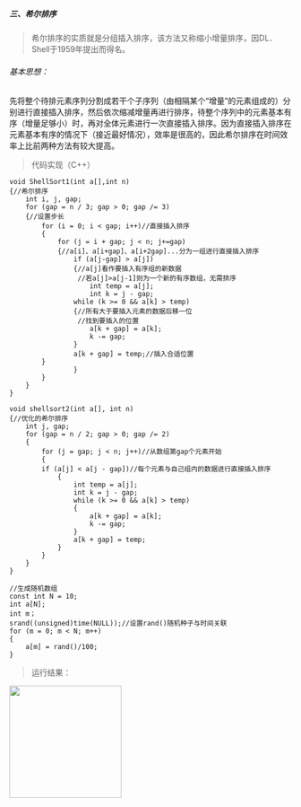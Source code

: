 ##### 三、希尔排序

> 希尔排序的实质就是分组插入排序，该方法又称缩小增量排序，因DL．Shell于1959年提出而得名。

###### 基本思想：
先将整个待排元素序列分割成若干个子序列（由相隔某个“增量”的元素组成的）分别进行直接插入排序，然后依次缩减增量再进行排序，待整个序列中的元素基本有序（增量足够小）时，再对全体元素进行一次直接插入排序。因为直接插入排序在元素基本有序的情况下（接近最好情况），效率是很高的，因此希尔排序在时间效率上比前两种方法有较大提高。

> 代码实现（C++）


```
void ShellSort1(int a[],int n)
{//希尔排序
	int i, j, gap;
	for (gap = n / 3; gap > 0; gap /= 3)
	{//设置步长
	    for (i = 0; i < gap; i++)//直接插入排序
	    {
	        for (j = i + gap; j < n; j+=gap)
	        {//a[i]、a[i+gap]、a[i+2gap]...分为一组进行直接插入排序
	            if (a[j-gap] > a[j])
	            {//a[j]看作要插入有序组的新数据
	             //若a[j]>a[j-1]则为一个新的有序数组，无需排序
	                int temp = a[j];
	                int k = j - gap;
		        while (k >= 0 && a[k] > temp)
		        {//所有大于要插入元素的数据后移一位
		         //找到要插入的位置
		            a[k + gap] = a[k];
        		    k -= gap;
    		    }
		        a[k + gap] = temp;//插入合适位置
		}
                }
	    }
	}
}

void shellsort2(int a[], int n)  
{//优化的希尔排序
    int j, gap;       
    for (gap = n / 2; gap > 0; gap /= 2)  
    {   
        for (j = gap; j < n; j++)//从数组第gap个元素开始  
        {        
	    if (a[j] < a[j - gap])//每个元素与自己组内的数据进行直接插入排序  
            {  
                int temp = a[j];  
                int k = j - gap;  
                while (k >= 0 && a[k] > temp)  
                {  
                    a[k + gap] = a[k];  
                    k -= gap;  
                }  
                a[k + gap] = temp;  
            }  
        }
    }
}
```


```
//生成随机数组
const int N = 10;
int a[N];
int m；
srand((unsigned)time(NULL));//设置rand()随机种子与时间关联
for (m = 0; m < N; m++)
{
    a[m] = rand()/100;
}
```

>运行结果：


<html>
<img name=shellsort src="https://github.com/plclovelife/studyalgorithm/blob/master/Image/shellsort.png?raw=true" width=200>
</html>

